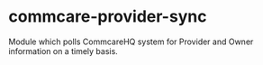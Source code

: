 commcare-provider-sync
======================

Module which polls CommcareHQ system for Provider and Owner information on a timely basis.
